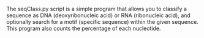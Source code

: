 The seqClass.py script is a simple program that allows you to classify a sequence as DNA (deoxyribonucleic acid) or RNA (ribonucleic acid), and optionally search for a motif (specific sequence) within the given sequence. This program also counts the percentage of each nucleotide.
